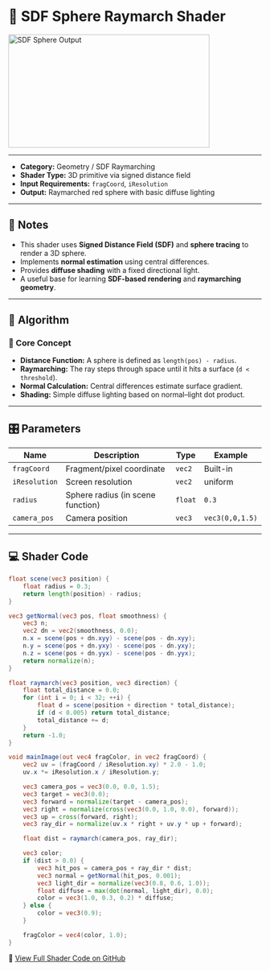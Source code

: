 # 🧩 SDF Sphere Raymarch Shader

<img src="../../../shaders/screenshots/geometry/SDF_Sphere.png" alt="SDF Sphere Output" width="400" height="225">

---

- **Category:** Geometry / SDF Raymarching  
- **Shader Type:** 3D primitive via signed distance field  
- **Input Requirements:** `fragCoord`, `iResolution`  
- **Output:** Raymarched red sphere with basic diffuse lighting

---

## 📌 Notes

- This shader uses **Signed Distance Field (SDF)** and **sphere tracing** to render a 3D sphere.
- Implements **normal estimation** using central differences.
- Provides **diffuse shading** with a fixed directional light.
- A useful base for learning **SDF-based rendering** and **raymarching geometry**.

---

## 🧠 Algorithm

### 🔷 Core Concept

- **Distance Function:** A sphere is defined as `length(pos) - radius`.
- **Raymarching:** The ray steps through space until it hits a surface (`d < threshold`).
- **Normal Calculation:** Central differences estimate surface gradient.
- **Shading:** Simple diffuse lighting based on normal–light dot product.

---

## 🎛️ Parameters

| Name         | Description                            | Type     | Example         |
|--------------|----------------------------------------|----------|------------------|
| `fragCoord`  | Fragment/pixel coordinate              | `vec2`   | Built-in         |
| `iResolution`| Screen resolution                      | `vec2`   | uniform          |
| `radius`     | Sphere radius (in scene function)      | `float`  | `0.3`            |
| `camera_pos` | Camera position                        | `vec3`   | `vec3(0,0,1.5)`  |

---

## 💻 Shader Code

```glsl
float scene(vec3 position) {
    float radius = 0.3;
    return length(position) - radius;
}

vec3 getNormal(vec3 pos, float smoothness) {
    vec3 n;
    vec2 dn = vec2(smoothness, 0.0);
    n.x = scene(pos + dn.xyy) - scene(pos - dn.xyy);
    n.y = scene(pos + dn.yxy) - scene(pos - dn.yxy);
    n.z = scene(pos + dn.yyx) - scene(pos - dn.yyx);
    return normalize(n);
}

float raymarch(vec3 position, vec3 direction) {
    float total_distance = 0.0;
    for (int i = 0; i < 32; ++i) {
        float d = scene(position + direction * total_distance);
        if (d < 0.005) return total_distance;
        total_distance += d;
    }
    return -1.0;
}

void mainImage(out vec4 fragColor, in vec2 fragCoord) {
    vec2 uv = (fragCoord / iResolution.xy) * 2.0 - 1.0;
    uv.x *= iResolution.x / iResolution.y;

    vec3 camera_pos = vec3(0.0, 0.0, 1.5);
    vec3 target = vec3(0.0);
    vec3 forward = normalize(target - camera_pos);
    vec3 right = normalize(cross(vec3(0.0, 1.0, 0.0), forward));
    vec3 up = cross(forward, right);
    vec3 ray_dir = normalize(uv.x * right + uv.y * up + forward);

    float dist = raymarch(camera_pos, ray_dir);

    vec3 color;
    if (dist > 0.0) {
        vec3 hit_pos = camera_pos + ray_dir * dist;
        vec3 normal = getNormal(hit_pos, 0.001);
        vec3 light_dir = normalize(vec3(0.8, 0.6, 1.0));
        float diffuse = max(dot(normal, light_dir), 0.0);
        color = vec3(1.0, 0.3, 0.2) * diffuse;
    } else {
        color = vec3(0.9);
    }

    fragColor = vec4(color, 1.0);
}
```
🔗 [View Full Shader Code on GitHub](https://github.com/friedaxvictoria/procedural_shader_framework/blob/main/shaders/shaders/geometry/SDF_Sphere.glsl)
